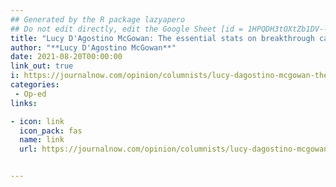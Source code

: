 ```yaml
---
## Generated by the R package lazyapero
## Do not edit directly, edit the Google Sheet [id = 1HPQDH3tOXtZb1DV--8wR9CKAzUz5aywWc2vM3OQ5SrU]
title: "Lucy D'Agostino McGowan: The essential stats on breakthrough cases"
author: "**Lucy D'Agostino McGowan**"
date: 2021-08-20T00:00:00
link_out: true
i: https://journalnow.com/opinion/columnists/lucy-dagostino-mcgowan-the-essential-stats-on-breakthrough-cases/article_95b8860e-004d-11ec-b022-77e8b9178b2a.html
categories:
 - Op-ed
links:

- icon: link
  icon_pack: fas
  name: link
  url: https://journalnow.com/opinion/columnists/lucy-dagostino-mcgowan-the-essential-stats-on-breakthrough-cases/article_95b8860e-004d-11ec-b022-77e8b9178b2a.html


---
```




